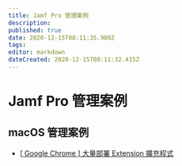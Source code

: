 ```yaml
---
title: Jamf Pro 管理案例
description: 
published: true
date: 2020-12-15T08:11:35.980Z
tags: 
editor: markdown
dateCreated: 2020-12-15T08:11:32.415Z
---
```


# Jamf Pro 管理案例

## macOS 管理案例
- [[ Google Chrome ] 大量部署 Extension 擴充程式](https://gleetsai.me/personal/massive-deploy-google-chrome-extension/)
<!-- ## iOS/iPadOS 管理案例 -->
<!-- ## tvOS 管理案例 -->